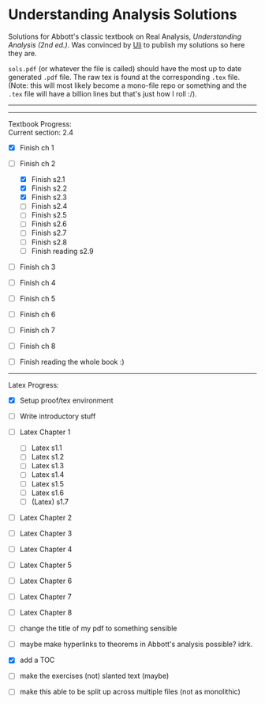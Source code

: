 # Understanding Analysis Solutions

Solutions for Abbott's classic textbook on Real Analysis, *Understanding Analysis (2nd ed.)*. Was convinced by [Uli](https://uli.rocks/p/study-puremath/) to publish my solutions so here they are.

`sols.pdf` (or whatever the file is called) should have the most up to date generated `.pdf` file. The raw tex is found at the corresponding `.tex` file. (Note: this will most likely become a mono-file repo or something and the `.tex` file will have a billion lines but that's just how I roll :/).

---
---

Textbook Progress:     
Current section: 2.4     
- [x] Finish ch 1    
- [ ] Finish ch 2    
    - [x] Finish s2.1   
    - [x] Finish s2.2    
    - [x] Finish s2.3    
    - [ ] Finish s2.4    
    - [ ] Finish s2.5    
    - [ ] Finish s2.6    
    - [ ] Finish s2.7     
    - [ ] Finish s2.8    
    - [ ] Finish reading s2.9        
- [ ] Finish ch 3    
- [ ] Finish ch 4    
- [ ] Finish ch 5    
- [ ] Finish ch 6    
- [ ] Finish ch 7    
- [ ] Finish ch 8
- [ ] Finish reading the whole book :)         


---

Latex Progress:    
- [x] Setup proof/tex environment
- [ ] Write introductory stuff     
- [ ] Latex Chapter 1     
    - [ ] Latex s1.1   
    - [ ] Latex s1.2    
    - [ ] Latex s1.3    
    - [ ] Latex s1.4    
    - [ ] Latex s1.5    
    - [ ] Latex s1.6     
    - [ ] \(Latex) s1.7    
- [ ] Latex Chapter 2     
- [ ] Latex Chapter 3     
- [ ] Latex Chapter 4     
- [ ] Latex Chapter 5     
- [ ] Latex Chapter 6
- [ ] Latex Chapter 7     
- [ ] Latex Chapter 8     
- [ ] change the title of my pdf to something sensible         

- [ ] maybe make hyperlinks to theorems in Abbott's analysis possible? idrk.    
- [x] add a TOC    
- [ ] make the exercises (not) slanted text (maybe)   
- [ ] make this able to be split up across multiple files (not as monolithic)      

